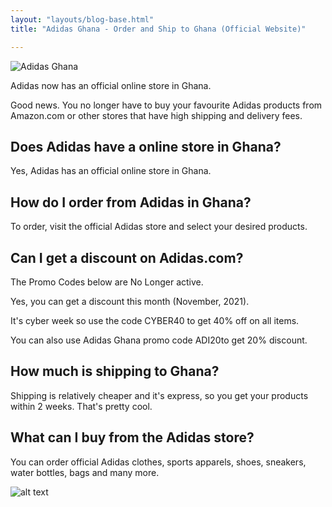 ```yaml
---
layout: "layouts/blog-base.html"
title: "Adidas Ghana - Order and Ship to Ghana (Official Website)"

---
```


<img src= "/images/blogpics/adidas-ghana.png" alt= "Adidas Ghana" class= "img-responsive center-block" loading="lazy">

Adidas now has an official online store in Ghana.

Good news. You no longer have to buy your favourite Adidas products from Amazon.com or other stores that have high shipping and delivery fees.

## Does Adidas have a online store in Ghana?
Yes, Adidas has an official online store in Ghana.

## How do I order from Adidas in Ghana?
To order, visit the official Adidas store and select your desired products.

## Can I get a discount on Adidas.com?
The Promo Codes below are No Longer active.

Yes, you can get a discount this month (November, 2021).

It's cyber week so use the code CYBER40 to get 40% off on all items.

You can also use Adidas Ghana promo code ADI20to get 20% discount.

## How much is shipping to Ghana?
Shipping is relatively cheaper and it's express, so you get your products within 2 weeks. That's pretty cool.

## What can I buy from the Adidas store?
You can order official Adidas clothes, sports apparels, shoes, sneakers, water bottles, bags and many more.

![alt text](/images/blogpics/adidas-ghana.png)